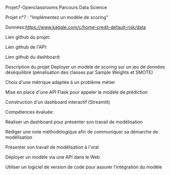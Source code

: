 Projet7-Openclassrooms
Parcours Data Science

Projet n°7 : "Implémentez un modèle de scoring"

Données:https://www.kaggle.com/c/home-credit-default-risk/data

Lien github du projet:

Lien github de l'API:

Lien github du dashboard:

Description du projet
Deployer un modèle de scoring sur un jeu de données déséquilibré (pénalisation des classes par Sample Weights et SMOTE)

Choix d'une métrique adaptée à un problème métier

Mise en place d'une API Flask pour appeler le modèle de prédiction

Construction d'un dashboard interactif (Streamlit)


Compétences évaluée:

Réaliser un dashboard pour présenter son travail de modélisation

Rédiger une note méthodologique afin de communiquer sa démarche de modélisation

Présenter son travail de modélisation à l'oral

Déployer un modèle via une API dans le Web

Utiliser un logiciel de version de code pour assurer l’intégration du modèle

